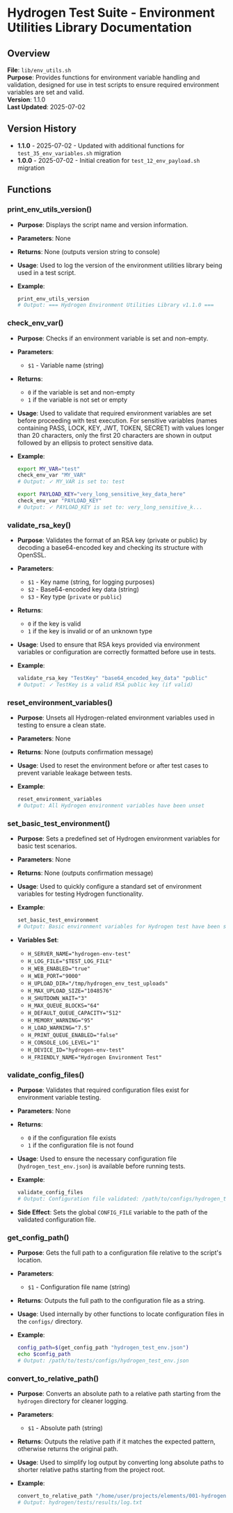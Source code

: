 # Hydrogen Test Suite - Environment Utilities Library Documentation

## Overview

**File**: `lib/env_utils.sh`  
**Purpose**: Provides functions for environment variable handling and validation, designed for use in test scripts to ensure required environment variables are set and valid.  
**Version**: 1.1.0  
**Last Updated**: 2025-07-02

## Version History

- **1.1.0** - 2025-07-02 - Updated with additional functions for `test_35_env_variables.sh` migration
- **1.0.0** - 2025-07-02 - Initial creation for `test_12_env_payload.sh` migration

## Functions

### print_env_utils_version()

- **Purpose**: Displays the script name and version information.
- **Parameters**: None
- **Returns**: None (outputs version string to console)
- **Usage**: Used to log the version of the environment utilities library being used in a test script.
- **Example**:

  ```bash
  print_env_utils_version
  # Output: === Hydrogen Environment Utilities Library v1.1.0 ===
  ```

### check_env_var()

- **Purpose**: Checks if an environment variable is set and non-empty.
- **Parameters**:
  - `$1` - Variable name (string)
- **Returns**:
  - `0` if the variable is set and non-empty
  - `1` if the variable is not set or empty
- **Usage**: Used to validate that required environment variables are set before proceeding with test execution. For sensitive variables (names containing PASS, LOCK, KEY, JWT, TOKEN, SECRET) with values longer than 20 characters, only the first 20 characters are shown in output followed by an ellipsis to protect sensitive data.
- **Example**:

  ```bash
  export MY_VAR="test"
  check_env_var "MY_VAR"
  # Output: ✓ MY_VAR is set to: test
  
  export PAYLOAD_KEY="very_long_sensitive_key_data_here"
  check_env_var "PAYLOAD_KEY"
  # Output: ✓ PAYLOAD_KEY is set to: very_long_sensitive_k...
  ```

### validate_rsa_key()

- **Purpose**: Validates the format of an RSA key (private or public) by decoding a base64-encoded key and checking its structure with OpenSSL.
- **Parameters**:
  - `$1` - Key name (string, for logging purposes)
  - `$2` - Base64-encoded key data (string)
  - `$3` - Key type (`private` or `public`)
- **Returns**:
  - `0` if the key is valid
  - `1` if the key is invalid or of an unknown type
- **Usage**: Used to ensure that RSA keys provided via environment variables or configuration are correctly formatted before use in tests.
- **Example**:

  ```bash
  validate_rsa_key "TestKey" "base64_encoded_key_data" "public"
  # Output: ✓ TestKey is a valid RSA public key (if valid)
  ```

### reset_environment_variables()

- **Purpose**: Unsets all Hydrogen-related environment variables used in testing to ensure a clean state.
- **Parameters**: None
- **Returns**: None (outputs confirmation message)
- **Usage**: Used to reset the environment before or after test cases to prevent variable leakage between tests.
- **Example**:

  ```bash
  reset_environment_variables
  # Output: All Hydrogen environment variables have been unset
  ```

### set_basic_test_environment()

- **Purpose**: Sets a predefined set of Hydrogen environment variables for basic test scenarios.
- **Parameters**: None
- **Returns**: None (outputs confirmation message)
- **Usage**: Used to quickly configure a standard set of environment variables for testing Hydrogen functionality.
- **Example**:

  ```bash
  set_basic_test_environment
  # Output: Basic environment variables for Hydrogen test have been set
  ```

- **Variables Set**:
  - `H_SERVER_NAME="hydrogen-env-test"`
  - `H_LOG_FILE="$TEST_LOG_FILE"`
  - `H_WEB_ENABLED="true"`
  - `H_WEB_PORT="9000"`
  - `H_UPLOAD_DIR="/tmp/hydrogen_env_test_uploads"`
  - `H_MAX_UPLOAD_SIZE="1048576"`
  - `H_SHUTDOWN_WAIT="3"`
  - `H_MAX_QUEUE_BLOCKS="64"`
  - `H_DEFAULT_QUEUE_CAPACITY="512"`
  - `H_MEMORY_WARNING="95"`
  - `H_LOAD_WARNING="7.5"`
  - `H_PRINT_QUEUE_ENABLED="false"`
  - `H_CONSOLE_LOG_LEVEL="1"`
  - `H_DEVICE_ID="hydrogen-env-test"`
  - `H_FRIENDLY_NAME="Hydrogen Environment Test"`

### validate_config_files()

- **Purpose**: Validates that required configuration files exist for environment variable testing.
- **Parameters**: None
- **Returns**:
  - `0` if the configuration file exists
  - `1` if the configuration file is not found
- **Usage**: Used to ensure the necessary configuration file (`hydrogen_test_env.json`) is available before running tests.
- **Example**:

  ```bash
  validate_config_files
  # Output: Configuration file validated: /path/to/configs/hydrogen_test_env.json (if exists)
  ```

- **Side Effect**: Sets the global `CONFIG_FILE` variable to the path of the validated configuration file.

### get_config_path()

- **Purpose**: Gets the full path to a configuration file relative to the script's location.
- **Parameters**:
  - `$1` - Configuration file name (string)
- **Returns**: Outputs the full path to the configuration file as a string.
- **Usage**: Used internally by other functions to locate configuration files in the `configs/` directory.
- **Example**:

  ```bash
  config_path=$(get_config_path "hydrogen_test_env.json")
  echo $config_path
  # Output: /path/to/tests/configs/hydrogen_test_env.json
  ```

### convert_to_relative_path()

- **Purpose**: Converts an absolute path to a relative path starting from the `hydrogen` directory for cleaner logging.
- **Parameters**:
  - `$1` - Absolute path (string)
- **Returns**: Outputs the relative path if it matches the expected pattern, otherwise returns the original path.
- **Usage**: Used to simplify log output by converting long absolute paths to shorter relative paths starting from the project root.
- **Example**:

  ```bash
  convert_to_relative_path "/home/user/projects/elements/001-hydrogen/hydrogen/tests/results/log.txt"
  # Output: hydrogen/tests/results/log.txt
